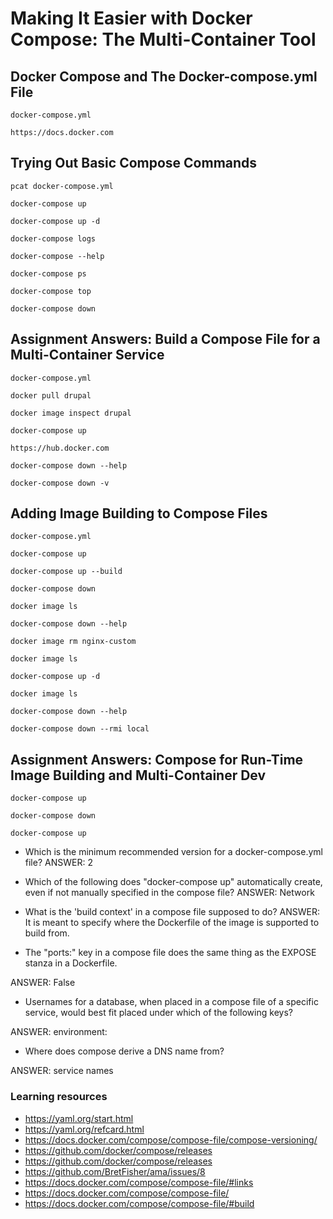 # Making It Easier with Docker Compose: The Multi-Container Tool

## Docker Compose and The Docker-compose.yml File
```
docker-compose.yml

https://docs.docker.com
```

## Trying Out Basic Compose Commands
```
pcat docker-compose.yml

docker-compose up

docker-compose up -d

docker-compose logs

docker-compose --help

docker-compose ps

docker-compose top

docker-compose down
```

## Assignment Answers: Build a Compose File for a Multi-Container Service
```
docker-compose.yml

docker pull drupal

docker image inspect drupal

docker-compose up

https://hub.docker.com

docker-compose down --help

docker-compose down -v
```

## Adding Image Building to Compose Files
```
docker-compose.yml

docker-compose up

docker-compose up --build

docker-compose down

docker image ls

docker-compose down --help

docker image rm nginx-custom

docker image ls

docker-compose up -d

docker image ls

docker-compose down --help

docker-compose down --rmi local
```

## Assignment Answers: Compose for Run-Time Image Building and Multi-Container Dev
```
docker-compose up

docker-compose down

docker-compose up
```

* Which is the minimum recommended version for a docker-compose.yml file?
ANSWER: 2
* Which of the following does "docker-compose up" automatically create, even if not manually specified in the compose file?
ANSWER: Network
* What is the 'build context' in a compose file supposed to do?
ANSWER: It is meant to specify where the Dockerfile of the image is supported to build from. 

* The "ports:" key in a compose file does the same thing as the EXPOSE stanza in a Dockerfile.

ANSWER: False

* Usernames for a database, when placed in a compose file of a specific service, would best fit placed under which of the following keys?

ANSWER: environment:

* Where does compose derive a DNS name from?

ANSWER: service names


### Learning resources
* https://yaml.org/start.html
* https://yaml.org/refcard.html
* https://docs.docker.com/compose/compose-file/compose-versioning/
* https://github.com/docker/compose/releases
* https://github.com/docker/compose/releases
* https://github.com/BretFisher/ama/issues/8
* https://docs.docker.com/compose/compose-file/#links
* https://docs.docker.com/compose/compose-file/
* https://docs.docker.com/compose/compose-file/#build
